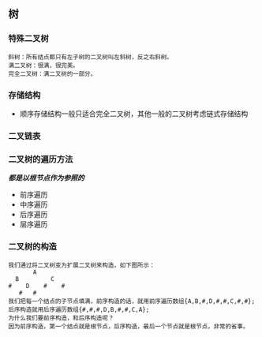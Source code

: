 ## 树
### 特殊二叉树
```
斜树：所有结点都只有左子树的二叉树叫左斜树，反之右斜树。
满二叉树：很满，很完美。
完全二叉树：满二叉树的一部分。
```
### 存储结构
* 顺序存储结构一般只适合完全二叉树，其他一般的二叉树考虑链式存储结构
### 二叉链表
### 二叉树的遍历方法
***都是以根节点作为参照的***
* 前序遍历
* 中序遍历
* 后序遍历
* 层序遍历
### 二叉树的构造
```
我们通过将二叉树变为扩展二叉树来构造，如下图所示：
       A
  B         C
#    D    #    #
   #   #
我们把每一个结点的子节点填满，前序构造的话，就用前序遍历数组{A,B,#,D,#,#,C,#,#};
后序构造就用后序遍历数组{#,#,#,D,B,#,#,C,A};
为什么我们要前序构造，和后序构造呢？
因为前序构造，第一个结点就是根节点，后序构造，最后一个节点就是根节点，非常的省事。
```